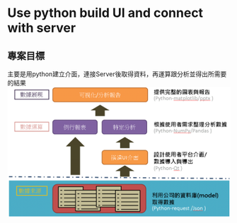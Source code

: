# Use python build UI and connect with server
## 專案目標
主要是用python建立介面，連接Server後取得資料，再運算跟分析並得出所需要的結果
![image](https://github.com/CYLien-0723/Python_project1/blob/master/image_qt/flow.png?raw=true)
